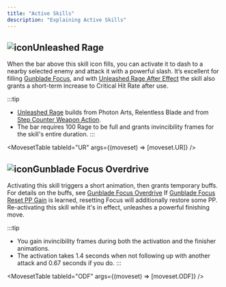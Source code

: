 ```yaml
---
title: "Active Skills"
description: "Explaining Active Skills"
---
```


## <img src="/skill/38px-NGSUISkillUnleashedRage.png" alt="icon" className="heading-icon"/>Unleashed Rage
When the bar above this skill icon fills, you can activate it to dash to a nearby selected enemy and attack it with a powerful slash.
It’s excellent for filling [Gunblade Focus](/skill-tree/skills#gunblade-focus), and with [Unleashed Rage After Effect](/skill-tree/skills#unleashed-rage-after-effect) the skill also grants a short-term increase to Critical Hit Rate after use.

:::tip
* [Unleashed Rage](/skill-tree/skills#unleashed-rage) builds from Photon Arts, Relentless Blade and from [Step Counter Weapon Action](/moveset/counters#stepc-wa).
* The bar requires 100 Rage to be full and grants invincibility frames for the skill's entire duration.
:::

<VideoPlayer src="/PA/UR.webm" />

<MovesetTable tableId="UR" args={(moveset) => [moveset.UR]} />

## <img src="/skill/38px-NGSUISkillGunbladeFocusOverdrive.png" alt="icon" className="heading-icon"/>Gunblade Focus Overdrive
Activating this skill triggers a short animation, then grants temporary buffs.
For details on the buffs, see [Gunblade Focus Overdrive](/skill-tree/skills#gunblade-focus-overdrive)
If [Gunblade Focus Reset PP Gain](/skill-tree/skills#gunblade-focus-reset-pp-gain) is learned, resetting Focus will additionally restore some PP.
Re-activating this skill while it's in effect, unleashes a powerful finishing move.

:::tip
* You gain invincibility frames during both the activation and the finisher animations.
* The activation takes 1.4 seconds when not following up with another attack and 0.67 seconds if you do.
:::

<VideoPlayer src="/PA/ODF.webm" />

<MovesetTable tableId="ODF" args={(moveset) => [moveset.ODF]} />